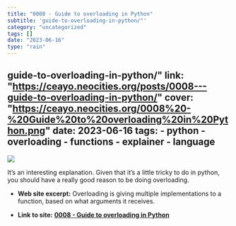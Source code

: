 ```yaml
---
title: "0008 - Guide to overloading in Python"
subtitle: 'guide-to-overloading-in-python/"'
category: "uncategorized"
tags: []
date: "2023-06-16"
type: "rain"
---
```

guide-to-overloading-in-python/" 
link: "https://ceayo.neocities.org/posts/0008---guide-to-overloading-in-python/" 
cover: "https://ceayo.neocities.org/0008%20-%20Guide%20to%20overloading%20in%20Python.png" 
date: 2023-06-16
tags:
    - python
    - overloading
    - functions
    - explainer
    - language
---
<img class="cover" src=https://ceayo.neocities.org/0008%20-%20Guide%20to%20overloading%20in%20Python.png>

It’s an interesting explanation. Given that it’s a little tricky to do in python, you should have a really good reason to be doing overloading.

* **Web site excerpt:** Overloading is giving multiple implementations to a function, based on what arguments it receives.

* **Link to site:** **[0008 - Guide to overloading in Python](https://ceayo.neocities.org/posts/0008---guide-to-overloading-in-python/)**